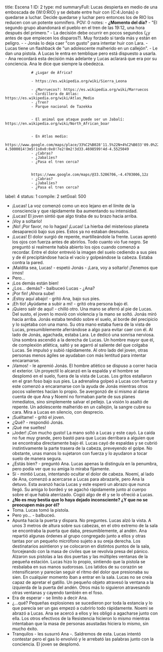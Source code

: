 title:          Escena 1
ID:             2
type:           md
summaryFull:    Lucas despierta en medio de una emboscada de {W:0:RIO} y se debate entre huir con {C:4:Jonás} o quedarse a luchar. Decide quedarse y luchar pero entonces los de RIO los reducen con un potente somnífero.
POV:            0
notes:          - **¿Momento del día?**
                - "El segundo grupo abandonará el pueblo en el tren de las 19:12, una hora después del primero."
                - La decisión debe ocurrir en pocos segundos (¿y antes de que empiecen los disparos?). Muy forzado si tarda más y están en peligro.
                - - Jonás lo deja caer "con gusto" para intentar huir con Lara.
                - Lucas tiene un flashback de "un adolescente malherido en un callejón".
                - Le dan una pistola. A Lucas le entra en temblique pero está dispuesto a usarla.
                - Ana recordará esta decisión más adelante y Lucas aclarará que era por su conciencia. Ana le dice que siempre la obedezca.
                
                
                # ¿Lugar de África?
                
                - https://es.wikipedia.org/wiki/Sierra_Leona
                
                - ¿Marruecos?: https://es.wikipedia.org/wiki/Marruecos
                - Cordillera de Atlas: https://es.wikipedia.org/wiki/Atlas_Medio
                - ¿Tren?
                - Parque nacional de Tazekka
                
                
                - El animal que ataque puede ser un Jabalí: https://en.wikipedia.org/wiki/North_African_boar
                
                
                - En Atlas medio:
                https://www.google.com/maps/place/33%C2%B028'11.5%22N+4%C2%B033'09.0%22W/@33.4703091,-4.5586445,15.5z/data=!4m14!1m7!3m6!1s0xd9f58d3b958a7eb:0x1bfef767c6a25958!2sAtlas+Medio!3b1!8m2!3d33.5000015!4d-4.5000014!3m5!1s0x0:0x0!7e2!8m2!3d33.4698599!4d-4.5525049
                - ¿Cabras?
                - ¿Jabalíes?
                - ¿Pasa el tren cerca?
                
                
                https://www.google.com/maps/@33.5206706,-4.4703006,12z
                - ¿Cabras?
                - ¿Jabalíes?
                - ¿Pasa el tren cerca?
                
label:          4
status:         1
compile:        2
setGoal:        500


- ¡Lucas!
La voz comenzó como un eco lejano en el límite de la consciencia y que rápidamente iba aumentando su intensidad.
- ¡Lucas!
El joven sintió que algo tiraba de su brazo hacia arriba. 
- ¡Voy a soltarlo!
- ¡No! ¡Por favor, no lo hagas! ¡Lucas!
La hierba del misterioso planeta desapareció bajo sus pies. Estos ya no estaban desnudos.
- ¡Lucas!
El dolor surgió de repente, martilleándole la frente. Lucas apretó los ojos con fuerza antes de abrirlos. 
Todo cuanto vio fue negro.
Se preguntó si realmente había abierto los ojos cuando comenzó a recordar. Entre el dolor entrevió la imagen del suelo cediendo a sus pies y de él precipitándose hacia el vacío y golpeándose la cabeza. Estaba contra la pared.
- ¡Maldita sea, Lucas! - espetó Jonás - ¡Lara, voy a soltarlo! ¡Tenemos que irnos!
- Pero...
- ¡Los demás están bien!
- ¿Los... demás? - balbuceó Lucas - ¿Ana?
- ¡Por fin! ¡Ahora sube!
- ¡Estoy aquí abajo! - gritó Ana, bajo sus pies.
- ¡Eh tío! ¡Ayúdame a subir a mi! - gritó otra persona bajo él.
- ¡Quiero salir de aquí! - chilló otro.
Una mano se aferró al pie de Lucas. Del susto, el joven lo movió con violencia y la mano se soltó.
Jonás miró hacia arriba. Jonás estaba tendido sobre el suelo, al borde del precipicio y lo sujetaba con una mano. Su otra mano estaba fuera de la vista de Lucas, presumiblemente aferrándose a algo para evitar caer con él.
Al lado de Jonás, agachada, estaba Lara. Le dedicó una sonrisa nerviosa.
Una sombra ascendió a la derecha de Lucas. Un hombre mayor que él, de complexión atlética, saltó y se agarró al saliente del que colgaba Lucas. Se impulsó y subió rápidamente. Al otro lado del joven, otras personas menos ágiles se ayudaban con más lentitud para intentar encaramarse.
- ¡Vamos! - le apremió Jonás.
El hombre atlético se dispuso a correr hacia el exterior. Un proyectil lo alcanzó en la espalda y el hombre se desplomó en el suelo, fuera de la vista de Lucas.
Los gritos estallaron en el gran foso bajo sus pies. La adrenalina golpeó a Lucas con fuerza y este comenzó a encaramarse con la ayuda de Jonás mientras otros pocos valientes hacían lo propio. Se avergonzó de sí mismo al darse cuenta de que Ana y Noemí no formaban parte de sus planes inmediatos, sino simplemente salvar el pellejo.
La visión lo asaltó de repente. Un adolescente malherido en un callejón, la sangre cubre su cara. Mira a Lucas en silencio, con desprecio.
- ¡Suéltame! - gritó el joven.
- ¿Qué? - respondió Jonás.
- ¡Qué me sueltes!
- ¡Joder! ¡Con mucho gusto!
La mano soltó a Lucas y este cayó. La caída no fue muy grande, pero bastó para que Lucas derribara a alguien que se encontraba directamente bajo él. Lucas cayó de espaldas y se cubrió instintivamente la parte trasera de la cabeza, preveyendo el golpe. No obstante, unas manos lo sujetaron con fuerza y lo ayudaron a tocar suelo de manera segura.
- ¿Estás bien? - preguntó Ana.
Lucas apenas la distinguía en la penumbra, pero podía ver que su amiga lo miraba fijamente.
- Sí - mintió Lucas, intentando ocultar el dolor de cabeza.
Noemí, al lado de Ana, comenzó a acercarse a Lucas para abrazarle, pero Ana la detuvo. Esta avanzó hacia Lucas y este esperó un abrazo que nunca llegó. Su amiga lo bordeó y se agachó rápidamente junto al cuerpo sobre el que había aterrizado. Cogió algo de él y se lo ofreció a Lucas. 
- **¿No es muy bestia que lo haya dejado inconsciente? ¿Y que no se preocupen más por él?**
- Toma.
Lucas tomó la pistola.
- Pero yo... - balbuceó.
- Apunta hacia la puerta y dispara. No preguntes.
Lucas alzó la vista. A unos 3 metros de altura sobre sus cabezas, en el otro extremo de la sala se encontraba la puerta que daba, presumiblemente, al andén.
Ana repartió algunas órdenes al grupo congregado junto a ellos y otras tantas por un pequeño micrófono sujeto a su oreja derecha. Los destinatarios asintieron y se colocaron en distintos puntos de la sala, forcejeando con la masa de civiles que se revolvía presa del pánico. Alzaron sus pistolas a las dos puertas y las múltiples ventanas de la pequeña estación.
Lucas hizo lo propio, sintiendo que la pistola se resbalaba en sus manos sudorosas. Los latidos de su corazón se intensificaron y parecían seguir el ritmo del dolor que presionaba su sien.
En cualquier momento iban a entrar en la sala. Lucas no se creía capaz de apretar el gatillo.
Un pequeño objeto atravesó la ventana a la izquierda de la puerta del andén. Otros más lo siguieron atravesando otras ventanas y cayendo también en el foso.
- Era de esperar - se limito a decir Ana.
- ¿...qué?
Pequeñas explosiones se sucedieron por toda la estancia y lo que parecía ser un gas empezó a cubrirlo todo rápidamente.
Noemí se abrazó a Lucas. Ana se acercó a ellos y les obligó a agacharse junto con ella. Los otros efectivos de la Resistencia hicieron lo mismo mientras intentaban que la masa de personas asustadas hiciera lo mismo, sin mucho éxito.
- Tranquilos - les susurró Ana -. Saldremos de esta.
Lucas intentó contestar pero el gas lo envolvió y le arrebató las palabras junto con la conciencia.
El joven se desplomó.